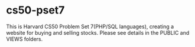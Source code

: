 # cs50-pset7

This is Harvard CS50 Problem Set 7(PHP/SQL languages), creating a website for buying and selling stocks.  Please see details in the PUBLIC and VIEWS folders.

